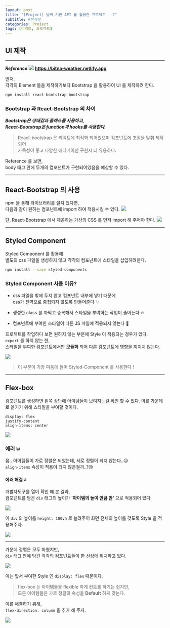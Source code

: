 ```yaml
---
layout: post
title: "[Project] 날씨 기반 API 를 활용한 프로젝트 - 2"
subtitle: #부제목
categories: Project
tags: [리액트, 프로젝트]
---
```


## UI 제작
---

***Reference***
![](https://files.cdn.thinkific.com/file_uploads/523761/images/0ac/c3c/3d3/1648395289245.jpg)
**<https://bitna-weather.netlify.app>**

먼저,<br>
각각의 Element 들을 제작하기보다 Bootstrap 을 활용하여 UI 를 제작하려 한다.
```bash
npm install react-bootstrap bootstrap
```

### Bootstrap 과 React-Bootstrap 의 차이
***Bootstrap은 상태값과 클래스를 사용하고,<br>
React-Bootstrap은 function과 hooks를 사용한다.***

> React-bootstrap 은 리액트에 최적화 되어있으며 컴포넌트에 초점을 맞춰 제작되어<br>
가독성이 좋고 다양한 애니메이션 구현시 더 유용하다.

Reference 를 보면,<br>
body 태그 안에 두개의 컴포넌트가 구현되어있음을 예상할 수 있다.

---

## React-Bootstrap 의 사용
npm 을 통해 라이브러리를 설치 했다면,<br>
다음과 같이 원하는 컴포넌트에 import 하여 적용시킬 수 있다.
![](https://img1.daumcdn.net/thumb/R1280x0/?scode=mtistory2&fname=https%3A%2F%2Fblog.kakaocdn.net%2Fdn%2FcZXrSY%2FbtrY8jufnyH%2Fbr7k8Qnz0cq85j4bJqnKwk%2Fimg.png)

단, React-Bootstrap 에서 제공하는 가상의 CSS 를 먼저 import 해 주어야 한다.
![](https://img1.daumcdn.net/thumb/R1280x0/?scode=mtistory2&fname=https%3A%2F%2Fblog.kakaocdn.net%2Fdn%2FVpj1x%2FbtrZagql731%2FIxjUjYFU2V6QlcHdBssKD1%2Fimg.png)

---

## Styled Component
Styled Component 를 활용해<br>
별도의 css 파일을 생성하지 않고 각각의 컴포넌트에 스타일을 삽입하려한다.

```bash
npm install --save styled-components
```

### Styled Component 사용 이유?
- css 파일을 밖에 두지 않고 컴포넌트 내부에 넣기 때문에<br>
css가 전역으로 중첩되지 않도록 만들어준다 ✨

- 생성한 class 를 까먹고 중복해서 스타일을 부여하는 작업이 줄어든다 🔥

- 컴포넌트에 부여한 스타일이 다른 JS 파일에 적용되지 않는다 🌊

프로젝트를 작업하다 보면 원하지 않는 부분에 Style 이 적용되는 경우가 있다.<br>
`export` 를 하지 않는 한,<br>
스타일을 부여한 컴포넌트에서만 **모듈화** 되어 다른 컴포넌트에 영향을 끼지치 않는다.

![](https://img1.daumcdn.net/thumb/R1280x0/?scode=mtistory2&fname=https%3A%2F%2Fblog.kakaocdn.net%2Fdn%2FboohX4%2FbtrY1l0kgJu%2FACOHaQzKCkfrTbd5QhG7J1%2Fimg.png)

> 이 부분이 가장 마음에 들어 Styled-Component 를 사용한다 !

---

## Flex-box
컴포넌트를 생성하면 왼쪽 상단에 아이템들이 보여지는걸 확인 할 수 있다.
이를 가운데로 옮기기 위해 스타일을 부여할 것이다.<br>

`display: flex`<br>
`justify-content`<br>
`align-items: center`<br>

![](https://img1.daumcdn.net/thumb/R1280x0/?scode=mtistory2&fname=https%3A%2F%2Fblog.kakaocdn.net%2Fdn%2Fci1bVG%2FbtrZbRi5IDU%2FguT4idlQaA3Ue0M798XHs1%2Fimg.png)

### 에러 💥
음.. 아이템들이 가로 정렬은 되었는데, 세로 정렬이 되지 않는다..😥<br>
`align-items` 속성이 적용이 되지 않은걸까..?😕

#### 에러 해결 🎶
개발자도구를 열어 확인 해 본 결과,<br>
컴포넌트를 담은 `div` 태그의 높이가 **'아이템의 높이 만큼 만'** 으로 적용되어 있다.

![](https://img1.daumcdn.net/thumb/R1280x0/?scode=mtistory2&fname=https%3A%2F%2Fblog.kakaocdn.net%2Fdn%2Fd4CsA3%2FbtrZa2rUYil%2FhEtQE9KefaQyp9foKXYuyk%2Fimg.png)

이 `div` 의 높이를 `height: 100vh` 로 늘려주어 화면 전체의 높이를 갖도록 Style 을 적용해주자.

![](https://img1.daumcdn.net/thumb/R1280x0/?scode=mtistory2&fname=https%3A%2F%2Fblog.kakaocdn.net%2Fdn%2FGhwSd%2FbtrY7L5e8pD%2FvntKGcIIhhwszqGeOsY0Nk%2Fimg.png)

---

가운데 정렬은 모두 마쳤지만,<br>
`div` 태그 안에 담긴 각각의 컴포넌트들이 한 선상에 위치하고 있다.

![](https://img1.daumcdn.net/thumb/R1280x0/?scode=mtistory2&fname=https%3A%2F%2Fblog.kakaocdn.net%2Fdn%2FGhwSd%2FbtrY7L5e8pD%2FvntKGcIIhhwszqGeOsY0Nk%2Fimg.png)

이는 앞서 부여한 Style 인 `display: flex` 때문이다.<br>
> flex-box 는 아이템들을 flexible 하게 컨트롤 하기는 쉽지만,<br>
모든 아이템들은 가로 정렬의 속성을 **Default** 하게 갖는다.

이를 해결하기 위해,<br>
`flex-direction: column` 을 추가 해 주자.

![](https://img1.daumcdn.net/thumb/R1280x0/?scode=mtistory2&fname=https%3A%2F%2Fblog.kakaocdn.net%2Fdn%2FcrmAYY%2FbtrY8jufF2N%2FALT1Cf2P56iUCyfXePr1P0%2Fimg.png)